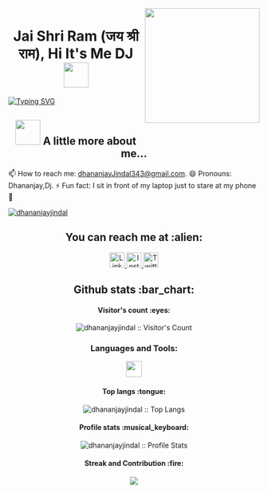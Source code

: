 <img align='right' src="https://media.giphy.com/media/M9gbBd9nbDrOTu1Mqx/giphy.gif" width="230">

<h1 align="center">Jai Shri Ram (जय श्री राम), Hi It's Me DJ <img src="https://media.giphy.com/media/12oufCB0MyZ1Go/giphy.gif" width="50"></h1>


[![Typing SVG](https://readme-typing-svg.herokuapp.com/?lines=I+am+Dhananjay+Jindal;Student+at+NIT+Hamirpur)](https://git.io/typing-svg)

<h2 align="center"><img src="https://media.giphy.com/media/VgCDAzcKvsR6OM0uWg/giphy.gif" width="50"> A little more about me...</h2>

📫 How to reach me: dhananjayJindal343@gmail.com.
😄 Pronouns: Dhananjay,Dj.
⚡ Fun fact: I sit in front of my laptop just to stare at my phone 🙂
<p align="left"> <a href="https://github.com/ryo-ma/github-profile-trophy"><img src="https://github-profile-trophy.vercel.app/?username=dhananjayjindal" alt="dhananjayjindal" /></a> </p>
<h2 align="center">You can reach me at :alien:</h2>

<p align="center">

  <a href="https://www.linkedin.com/in/dhananjay-jindal-8662401b3/">
    <img src="https://www.vectorlogo.zone/logos/linkedin/linkedin-icon.svg" alt="LinkedIn Profile" height="30" width="30">
  </a>
  
  <a href="https://www.instagram.com/dhananjay_jindal/">
    <img src="https://www.vectorlogo.zone/logos/instagram/instagram-icon.svg" alt="Instagram Profile" height="30" width="30">
  </a>
  
  <a href="https://twitter.com/jindaldhananjay">
    <img src="https://www.vectorlogo.zone/logos/twitter/twitter-icon.svg" alt="Twitter Profile" height="30" width="30">
  </a>

 
</p>

<h2 align="center">Github stats :bar_chart:</h2>

<h4 align="center">Visitor's count :eyes:</h4>

<p align="center"><img src="https://profile-counter.glitch.me/{dhananjayjindal}/count.svg" alt="dhananjayjindal :: Visitor's Count" /></p>

<h3 align="center">Languages and Tools:</h3>
<p align="center"> 
<img height="32" width="32" src="https://cdn.jsdelivr.net/npm/simple-icons@v6/icons/.svg" />
</p>

<h4 align="center">Top langs :tongue:</h4>

<p align="center"><img src="https://github-readme-stats.vercel.app/api/top-langs/?username=dhananjayjindal&langs_count=10&theme=tokyonight&layout=compact" alt="dhananjayjindal :: Top Langs" /></p>

<h4 align="center">Profile stats :musical_keyboard:</h4>

<p align="center"><img src="https://github-readme-stats.vercel.app/api?username=dhananjayjindal&show_icons=true&theme=tokyonight" alt="dhananjayjindal :: Profile Stats" /></p>


<h4 align="center">Streak and Contribution :fire:</h4>

<p align="center"> <img
Src="http://github-readme-streak-stats.herokuapp.com?user=dhananjayjindal&theme=tokyonight&date_format=j%20M%5B%20Y%5D)" />

